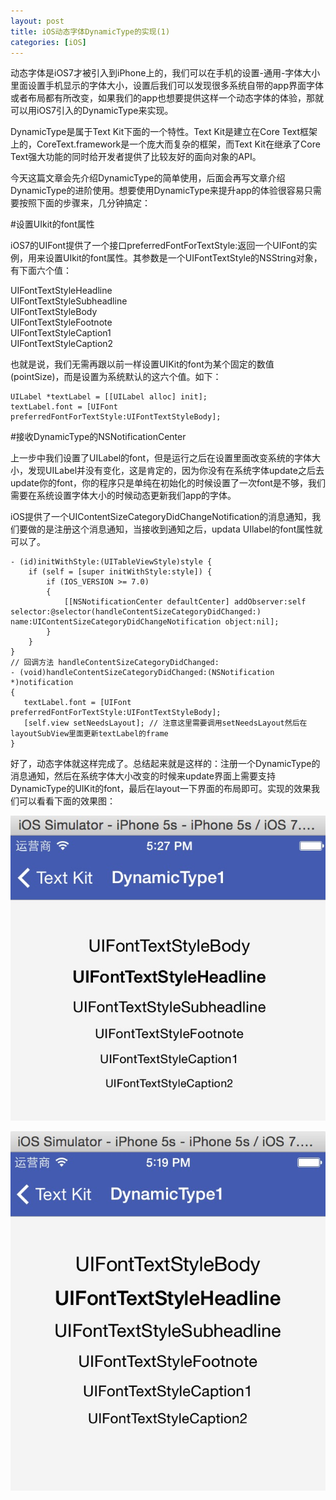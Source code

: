 ```yaml
---
layout: post
title: iOS动态字体DynamicType的实现(1)
categories: [iOS]
---
```


动态字体是iOS7才被引入到iPhone上的，我们可以在手机的设置-通用-字体大小里面设置手机显示的字体大小，设置后我们可以发现很多系统自带的app界面字体或者布局都有所改变，如果我们的app也想要提供这样一个动态字体的体验，那就可以用iOS7引入的DynamicType来实现。

DynamicType是属于Text Kit下面的一个特性。Text Kit是建立在Core Text框架上的，CoreText.framework是一个庞大而复杂的框架，而Text Kit在继承了Core Text强大功能的同时给开发者提供了比较友好的面向对象的API。

今天这篇文章会先介绍DynamicType的简单使用，后面会再写文章介绍DynamicType的进阶使用。想要使用DynamicType来提升app的体验很容易只需要按照下面的步骤来，几分钟搞定：

#设置UIkit的font属性

iOS7的UIFont提供了一个接口preferredFontForTextStyle:返回一个UIFont的实例，用来设置UIkit的font属性。其参数是一个UIFontTextStyle的NSString对象，有下面六个值：

UIFontTextStyleHeadline<br>
UIFontTextStyleSubheadline<br>
UIFontTextStyleBody<br>
UIFontTextStyleFootnote<br>
UIFontTextStyleCaption1<br>
UIFontTextStyleCaption2

也就是说，我们无需再跟以前一样设置UIKit的font为某个固定的数值(pointSize)，而是设置为系统默认的这六个值。如下：

<pre><code>UILabel *textLabel = [[UILabel alloc] init];
textLabel.font = [UIFont preferredFontForTextStyle:UIFontTextStyleBody];
</code></pre>

#接收DynamicType的NSNotificationCenter

上一步中我们设置了UILabel的font，但是运行之后在设置里面改变系统的字体大小，发现UILabel并没有变化，这是肯定的，因为你没有在系统字体update之后去update你的font，你的程序只是单纯在初始化的时候设置了一次font是不够，我们需要在系统设置字体大小的时候动态更新我们app的字体。

iOS提供了一个UIContentSizeCategoryDidChangeNotification的消息通知，我们要做的是注册这个消息通知，当接收到通知之后，updata UIlabel的font属性就可以了。

<pre><code>- (id)initWithStyle:(UITableViewStyle)style {
	if (self = [super initWithStyle:style]) {
		if (IOS_VERSION >= 7.0) 
		{
			[[NSNotificationCenter defaultCenter] addObserver:self selector:@selector(handleContentSizeCategoryDidChanged:) name:UIContentSizeCategoryDidChangeNotification object:nil];
		}
	}
}
// 回调方法 handleContentSizeCategoryDidChanged:
- (void)handleContentSizeCategoryDidChanged:(NSNotification *)notification 
{
   textLabel.font = [UIFont preferredFontForTextStyle:UIFontTextStyleBody];
   [self.view setNeedsLayout]; // 注意这里需要调用setNeedsLayout然后在layoutSubView里面更新textLabel的frame
}
</code></pre>

好了，动态字体就这样完成了。总结起来就是这样的：注册一个DynamicType的消息通知，然后在系统字体大小改变的时候来update界面上需要支持DynamicType的UIKit的font，最后在layout一下界面的布局即可。实现的效果我们可以看看下面的效果图：

![](/img/artical/dynamictype2.png)

![](/img/artical/dynamictype.png)














